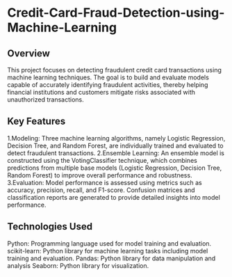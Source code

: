 # Credit-Card-Fraud-Detection-using-Machine-Learning

## Overview
This project focuses on detecting fraudulent credit card transactions using machine learning techniques. The goal is to build and evaluate models capable of accurately identifying fraudulent activities, thereby helping financial institutions and customers mitigate risks associated with unauthorized transactions.

## Key Features
1.Modeling: Three machine learning algorithms, namely Logistic Regression, Decision Tree, and Random Forest, are individually trained and evaluated to detect fraudulent transactions. 2.Ensemble Learning: An ensemble model is constructed using the VotingClassifier technique, which combines predictions from multiple base models (Logistic Regression, Decision Tree, Random Forest) to improve overall performance and robustness. 3.Evaluation: Model performance is assessed using metrics such as accuracy, precision, recall, and F1-score. Confusion matrices and classification reports are generated to provide detailed insights into model performance.

## Technologies Used
Python: Programming language used for model training and evaluation. scikit-learn: Python library for machine learning tasks including model training and evaluation. Pandas: Python library for data manipulation and analysis Seaborn: Python library for visualization.

